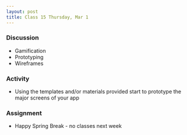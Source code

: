 ```yaml
---
layout: post
title: Class 15 Thursday, Mar 1
---
```


### Discussion

* Gamification
* Prototyping
* Wireframes

### Activity

* Using the templates and/or materials provided start to prototype the major screens of your app

### Assignment

* Happy Spring Break - no classes next week
